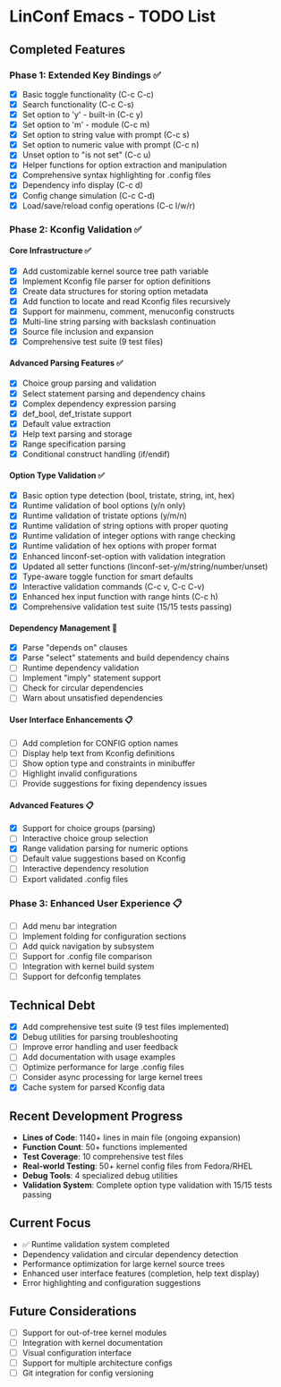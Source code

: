 # LinConf Emacs - TODO List

## Completed Features

### Phase 1: Extended Key Bindings ✅
- [x] Basic toggle functionality (C-c C-c)
- [x] Search functionality (C-c C-s) 
- [x] Set option to 'y' - built-in (C-c y)
- [x] Set option to 'm' - module (C-c m)
- [x] Set option to string value with prompt (C-c s)
- [x] Set option to numeric value with prompt (C-c n)
- [x] Unset option to "is not set" (C-c u)
- [x] Helper functions for option extraction and manipulation
- [x] Comprehensive syntax highlighting for .config files
- [x] Dependency info display (C-c d)
- [x] Config change simulation (C-c C-d)
- [x] Load/save/reload config operations (C-c l/w/r)

### Phase 2: Kconfig Validation ✅
#### Core Infrastructure ✅
- [x] Add customizable kernel source tree path variable
- [x] Implement Kconfig file parser for option definitions
- [x] Create data structures for storing option metadata
- [x] Add function to locate and read Kconfig files recursively
- [x] Support for mainmenu, comment, menuconfig constructs
- [x] Multi-line string parsing with backslash continuation
- [x] Source file inclusion and expansion
- [x] Comprehensive test suite (9 test files)

#### Advanced Parsing Features ✅
- [x] Choice group parsing and validation
- [x] Select statement parsing and dependency chains
- [x] Complex dependency expression parsing
- [x] def_bool, def_tristate support
- [x] Default value extraction
- [x] Help text parsing and storage
- [x] Range specification parsing
- [x] Conditional construct handling (if/endif)

#### Option Type Validation ✅
- [x] Basic option type detection (bool, tristate, string, int, hex)
- [x] Runtime validation of bool options (y/n only)
- [x] Runtime validation of tristate options (y/m/n)
- [x] Runtime validation of string options with proper quoting
- [x] Runtime validation of integer options with range checking
- [x] Runtime validation of hex options with proper format
- [x] Enhanced linconf-set-option with validation integration
- [x] Updated all setter functions (linconf-set-y/m/string/number/unset)
- [x] Type-aware toggle function for smart defaults
- [x] Interactive validation commands (C-c v, C-c C-v)
- [x] Enhanced hex input function with range hints (C-c h)
- [x] Comprehensive validation test suite (15/15 tests passing)

#### Dependency Management 🚧
- [x] Parse "depends on" clauses
- [x] Parse "select" statements and build dependency chains
- [ ] Runtime dependency validation
- [ ] Implement "imply" statement support
- [ ] Check for circular dependencies
- [ ] Warn about unsatisfied dependencies

#### User Interface Enhancements 📋
- [ ] Add completion for CONFIG option names
- [ ] Display help text from Kconfig definitions
- [ ] Show option type and constraints in minibuffer
- [ ] Highlight invalid configurations
- [ ] Provide suggestions for fixing dependency issues

#### Advanced Features 📋
- [x] Support for choice groups (parsing)
- [ ] Interactive choice group selection
- [x] Range validation parsing for numeric options
- [ ] Default value suggestions based on Kconfig
- [ ] Interactive dependency resolution
- [ ] Export validated .config files

### Phase 3: Enhanced User Experience 📋
- [ ] Add menu bar integration
- [ ] Implement folding for configuration sections
- [ ] Add quick navigation by subsystem
- [ ] Support for .config file comparison
- [ ] Integration with kernel build system
- [ ] Support for defconfig templates

## Technical Debt
- [x] Add comprehensive test suite (9 test files implemented)
- [x] Debug utilities for parsing troubleshooting
- [ ] Improve error handling and user feedback
- [ ] Add documentation with usage examples
- [ ] Optimize performance for large .config files
- [ ] Consider async processing for large kernel trees
- [x] Cache system for parsed Kconfig data

## Recent Development Progress
- **Lines of Code**: 1140+ lines in main file (ongoing expansion)
- **Function Count**: 50+ functions implemented
- **Test Coverage**: 10 comprehensive test files
- **Real-world Testing**: 50+ kernel config files from Fedora/RHEL
- **Debug Tools**: 4 specialized debug utilities
- **Validation System**: Complete option type validation with 15/15 tests passing

## Current Focus
- ✅ Runtime validation system completed
- Dependency validation and circular dependency detection
- Performance optimization for large kernel source trees
- Enhanced user interface features (completion, help text display)
- Error highlighting and configuration suggestions

## Future Considerations
- [ ] Support for out-of-tree kernel modules
- [ ] Integration with kernel documentation
- [ ] Visual configuration interface
- [ ] Support for multiple architecture configs
- [ ] Git integration for config versioning